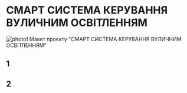 # СМАРТ СИСТЕМА КЕРУВАННЯ ВУЛИЧНИМ ОСВІТЛЕННЯМ
![photo1](/imgs/photo_5330043750388459656_y.jpgg)
Макет проєкту "СМАРТ СИСТЕМА КЕРУВАННЯ ВУЛИЧНИМ ОСВІТЛЕННЯМ"

## 1
## 2
